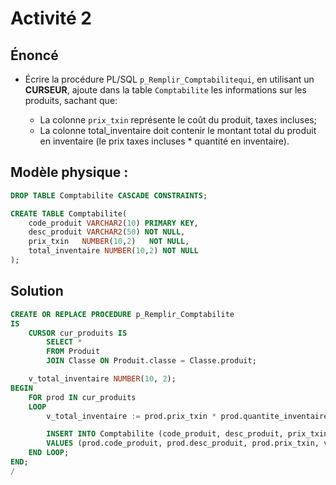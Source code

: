 # Activité 2

## Énoncé

- Écrire la procédure PL/SQL `p_Remplir_Comptabilitequi`, en utilisant un **CURSEUR**, ajoute dans la table `Comptabilite` les informations sur les produits, sachant que:

    - La colonne `prix_txin` représente le coût du produit, taxes incluses;
    - La colonne total_inventaire doit contenir le montant total du produit en inventaire (le prix taxes incluses * quantité en inventaire).

## Modèle physique :

```sql
DROP TABLE Comptabilite CASCADE CONSTRAINTS;

CREATE TABLE Comptabilite(
    code_produit VARCHAR2(10) PRIMARY KEY,
    desc_produit VARCHAR2(50) NOT NULL,
    prix_txin   NUMBER(10,2)   NOT NULL,
    total_inventaire NUMBER(10,2) NOT NULL
);
```

## Solution

```sql
CREATE OR REPLACE PROCEDURE p_Remplir_Comptabilite
IS
    CURSOR cur_produits IS
        SELECT *
        FROM Produit
        JOIN Classe ON Produit.classe = Classe.produit;

    v_total_inventaire NUMBER(10, 2);
BEGIN
    FOR prod IN cur_produits
    LOOP
        v_total_inventaire := prod.prix_txin * prod.quantite_inventaire;

        INSERT INTO Comptabilite (code_produit, desc_produit, prix_txin, total_inventaire)
        VALUES (prod.code_produit, prod.desc_produit, prod.prix_txin, v_total_inventaire);
    END LOOP;
END;
/
```
